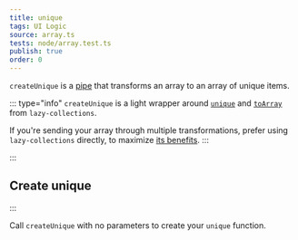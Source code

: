 ```yaml
---
title: unique
tags: UI Logic
source: array.ts
tests: node/array.test.ts
publish: true
order: 0
---
```


`createUnique` is a [pipe](/docs/logic/pipes-overview) that transforms an array to an array of unique items.

::: type="info"
`createUnique` is a light wrapper around [`unique`](https://github.com/RobinMalfait/lazy-collections#unique) and [`toArray`](https://github.com/RobinMalfait/lazy-collections#toarray) from `lazy-collections`.

If you're sending your array through multiple transformations, prefer using `lazy-collections` directly, to maximize [its benefits](https://alexvipond.dev/blog/im-obsessed-with-lazy-collections).
:::


:::
## Create unique
:::

Call `createUnique` with no parameters to create your `unique` function.
